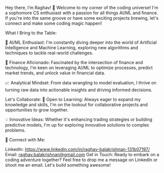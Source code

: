 Hey there, I’m Raghav! 👋
Welcome to my corner of the coding universe! I'm a sophomore CS enthusiast with a passion for all things AI/ML and finance. If you're into the same groove or have some exciting projects brewing, let's connect and make some coding magic happen!

What I Bring to the Table:

🤖 AI/ML Enthusiast: I'm constantly diving deeper into the world of Artificial Intelligence and Machine Learning, exploring new algorithms and techniques to tackle real-world challenges.

💼 Finance Aficionado: Fascinated by the intersection of finance and technology, I'm keen on leveraging AI/ML to optimize processes, predict market trends, and unlock value in financial data.

📈 Analytical Mindset: From data wrangling to model evaluation, I thrive on turning raw data into actionable insights and driving informed decisions.

Let's Collaborate:
🌱 Open to Learning: Always eager to expand my knowledge and skills, I'm on the lookout for collaborative projects and opportunities to grow together.

💡 Innovative Ideas: Whether it's enhancing trading strategies or building predictive models, I'm up for exploring innovative solutions to complex problems.

🤝 Connect with Me:

LinkedIn: https://www.linkedin.com/in/raghav-balakrishnan-131b07197/ 
Email: raghav.balakrishnan@gmail.com
Get in Touch:
Ready to embark on a coding adventure together? Feel free to drop me a message on LinkedIn or shoot me an email. Let's build something awesome!
